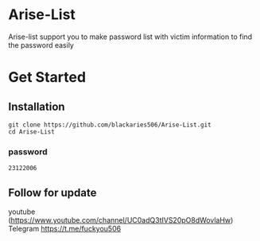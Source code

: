 # Arise-List
Arise-list support you to make password list with victim information to find the password easily
# Get Started

## Installation
```
git clone https://github.com/blackaries506/Arise-List.git
cd Arise-List
```
 
### password
```
23122006
```

## Follow for update
youtube (https://www.youtube.com/channel/UC0adQ3tIVS20pO8dWovlaHw)                                                                            
Telegram https://t.me/fuckyou506



